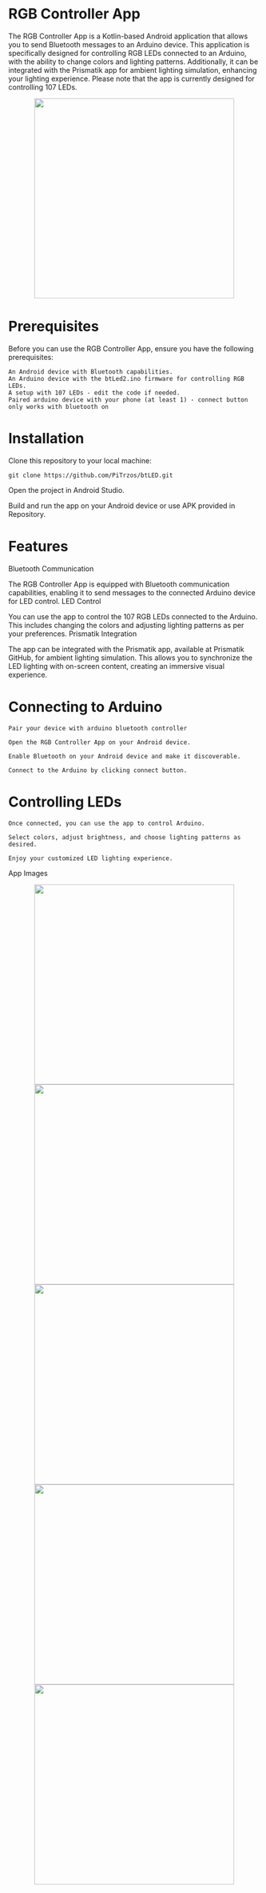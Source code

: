 # RGB Controller App

The RGB Controller App is a Kotlin-based Android application that allows you to send Bluetooth messages to an Arduino device. This application is specifically designed for controlling RGB LEDs connected to an Arduino, with the ability to change colors and lighting patterns. Additionally, it can be integrated with the Prismatik app for ambient lighting simulation, enhancing your lighting experience. Please note that the app is currently designed for controlling 107 LEDs.
<p align="center">
  <img src="https://github.com/PiTrzos/btLED/assets/146988968/ca1cfd88-de78-4c09-9119-7f112f535e34" data-canonical-src="https://github.com/PiTrzos/btLED/assets/146988968/ca1cfd88-de78-4c09-9119-7f112f535e34" width="400" />
</p>


# Prerequisites
Before you can use the RGB Controller App, ensure you have the following prerequisites:

    An Android device with Bluetooth capabilities.
    An Arduino device with the btLed2.ino firmware for controlling RGB LEDs.
    A setup with 107 LEDs - edit the code if needed.
    Paired arduino device with your phone (at least 1) - connect button only works with bluetooth on

# Installation
Clone this repository to your local machine:

    git clone https://github.com/PiTrzos/btLED.git

Open the project in Android Studio.

Build and run the app on your Android device or use APK provided in Repository.

# Features
Bluetooth Communication

The RGB Controller App is equipped with Bluetooth communication capabilities, enabling it to send messages to the connected Arduino device for LED control.
LED Control

You can use the app to control the 107 RGB LEDs connected to the Arduino. This includes changing the colors and adjusting lighting patterns as per your preferences.
Prismatik Integration

The app can be integrated with the Prismatik app, available at Prismatik GitHub, for ambient lighting simulation. This allows you to synchronize the LED lighting with on-screen content, creating an immersive visual experience.

# Connecting to Arduino

    Pair your device with arduino bluetooth controller

    Open the RGB Controller App on your Android device.

    Enable Bluetooth on your Android device and make it discoverable.

    Connect to the Arduino by clicking connect button.

# Controlling LEDs

    Once connected, you can use the app to control Arduino.

    Select colors, adjust brightness, and choose lighting patterns as desired.

    Enjoy your customized LED lighting experience.

App Images

<p align="center">
  <img src="https://github.com/PiTrzos/btLED/assets/146988968/e79873c9-318a-4413-ace9-5f34865e3d0e" data-canonical-src="https://github.com/PiTrzos/btLED/assets/146988968/e79873c9-318a-4413-ace9-5f34865e3d0e" width="400" />
  <img src="https://github.com/PiTrzos/btLED/assets/146988968/7e32ca87-6378-4b17-9f92-9b99947a0384" data-canonical-src="https://github.com/PiTrzos/btLED/assets/146988968/7e32ca87-6378-4b17-9f92-9b99947a0384" width="400" />
  <img src="https://github.com/PiTrzos/btLED/assets/146988968/5d154156-0a1a-4f08-bcab-313a846190b1" data-canonical-src="https://github.com/PiTrzos/btLED/assets/146988968/5d154156-0a1a-4f08-bcab-313a846190b1" width="400" />
  <img src="https://github.com/PiTrzos/btLED/assets/146988968/e941d229-7b80-429c-8307-6071973dcf12" data-canonical-src="https://github.com/PiTrzos/btLED/assets/146988968/e941d229-7b80-429c-8307-6071973dcf12" width="400" />
  <img src="https://github.com/PiTrzos/btLED/assets/146988968/ba313eb1-1d53-40a5-9d81-72eb57ccf21a" data-canonical-src="https://github.com/PiTrzos/btLED/assets/146988968/ba313eb1-1d53-40a5-9d81-72eb57ccf21a" width="400" />
</p>
